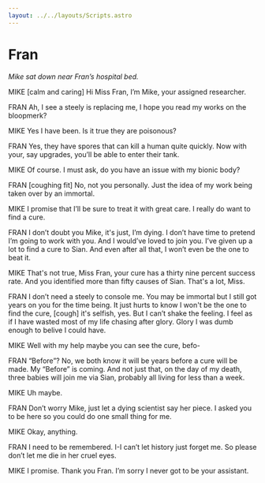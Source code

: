 ```yaml
---
layout: ../../layouts/Scripts.astro
---
```


# Fran

*Mike sat down near Fran’s hospital bed.*

MIKE
[calm and caring]
Hi Miss Fran, I’m Mike, your assigned researcher.

FRAN
Ah, I see a steely is replacing me, I hope you read my works on the bloopmerk?

MIKE
Yes I have been. Is it true they are poisonous?

FRAN
Yes, they have spores that can kill a human quite quickly. Now with your, say upgrades, you’ll be able to enter their tank.

MIKE
Of course. I must ask, do you have an issue with my bionic body?

FRAN
[coughing fit] No, not you personally. Just the idea of my work being taken over by an immortal.

MIKE
I promise that I’ll be sure to treat it with great care. I really do want to find a cure. 

FRAN
I don’t doubt you Mike, it's just, I’m dying. I don’t have time to pretend I’m going to work with you. And I would’ve loved to join you. I’ve given up a lot to find a cure to Sian. And even after all that, I won’t even be the one to beat it.

MIKE
That's not true, Miss Fran, your cure has a thirty nine percent success rate. And you identified more than fifty causes of Sian. That's a lot, Miss.

FRAN
I don’t need a steely to console me. You may be immortal but I still got years on you for the time being. It just hurts to know I won't be the one to find the cure, [cough] it's selfish, yes. But I can’t shake the feeling. I feel as if I have wasted most of my life chasing after glory. Glory I was dumb enough to belive I could have.

MIKE
Well with my help maybe you can see the cure, befo-


FRAN
“Before”? No, we both know it will be years before a cure will be made. My “Before” is coming. And not just that, on the day of my death, three babies will join me via Sian, probably all living for less than a week.
 
MIKE
Uh maybe.

FRAN
Don’t worry Mike, just let a dying scientist say her piece. I asked you to be here so you could do one small thing for me.

MIKE
Okay, anything.

FRAN
I need to be remembered. I-I can’t let history just forget me. So please don’t let me die in her cruel eyes. 

MIKE
I promise. Thank you Fran. I’m sorry I never got to be your assistant.
